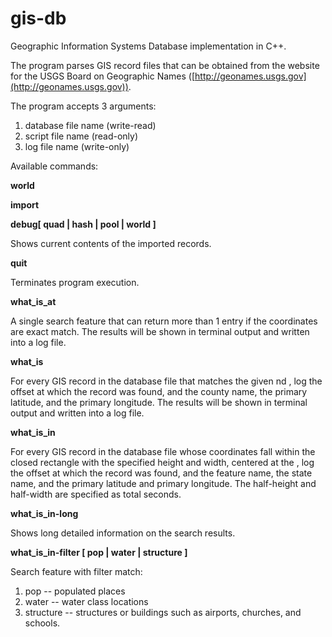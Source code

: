# gis-db

Geographic Information Systems Database implementation in C++.

The program parses GIS record files that can be obtained from the website for the USGS Board on Geographic
Names ([http://geonames.usgs.gov](http://geonames.usgs.gov)).

The program accepts 3 arguments:

1. database file name  (write-read)
2. script file name    (read-only)
3. log file name       (write-only)

Available commands:

**world<tab><westLong><tab><eastLong><tab><southLat><tab><northLat>**
  
**import<tab><GIS record file>**
  
**debug<tab>[ quad | hash | pool | world ]**
  
Shows current contents of the imported records.
  
**quit**
 
Terminates program execution.
 
**what_is_at<tab><geographic coordinate latitude><tab><geographic coordinate longitude>**
  
A single search feature that can return more than 1 entry if the coordinates are exact match. The results will be shown in terminal output and written into a log file.
  
**what_is<tab><feature name><tab><state abbreviation>**
  
For every GIS record in the database file that matches the given <feature name> nd <state abbreviation>, log the offset at which the record was found, and the county name, the primary latitude, and the primary longitude. The results will be shown in terminal output and written into a log file.
 
**what_is_in<tab><geographic coordinate><tab><half-height><tab><half-width>**
 
For every GIS record in the database file whose coordinates fall within the closed rectangle with the specified height and width, centered at the <geographic coordinate>, log the offset at which the record was found, and the feature name, the state name, and the primary latitude and primary longitude. The half-height and half-width are specified as total seconds.
  
**what_is_in<tab>-long<tab><geographic coordinate><tab><half-height><tab><half-width>**
  
 Shows long detailed information on the search results.
 
 **what_is_in<tab>-filter [ pop | water | structure ]<geographic coordinate><tab><half-height><tab><half-width>**
  
 Search feature with filter match:
 
 1. pop -- populated places
 2. water -- water class locations
 3. structure -- structures or buildings such as airports, churches, and schools.
 
 

